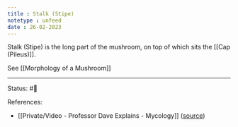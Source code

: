 ```yaml
---
title : Stalk (Stipe)
notetype : unfeed
date : 26-02-2023
---
```


Stalk (Stipe) is the long part of the mushroom, on top of which sits the [[Cap (Pileus)]].

See [[Morphology of a Mushroom]]


---
Status: #🌱 

References:
- [[Private/Video - Professor Dave Explains - Mycology]] ([source](https://www.youtube.com/watch?v=wqKNm_evkYA&list=PLybg94GvOJ9Hyyv_MD2Y7OPFxhnrKFsD6&ab_channel=ProfessorDaveExplains))
